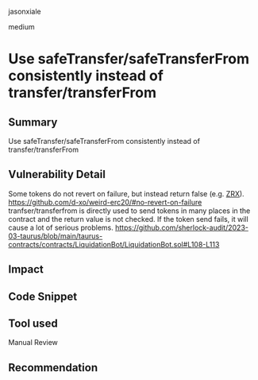 jasonxiale

medium

# Use safeTransfer/safeTransferFrom consistently instead of transfer/transferFrom

## Summary
Use safeTransfer/safeTransferFrom consistently instead of transfer/transferFrom
## Vulnerability Detail
Some tokens do not revert on failure, but instead return false (e.g. [ZRX](https://etherscan.io/address/0xe41d2489571d322189246dafa5ebde1f4699f498#code)). https://github.com/d-xo/weird-erc20/#no-revert-on-failure tranfser/transferfrom is directly used to send tokens in many places in the contract and the return value is not checked. If the token send fails, it will cause a lot of serious problems.
https://github.com/sherlock-audit/2023-03-taurus/blob/main/taurus-contracts/contracts/LiquidationBot/LiquidationBot.sol#L108-L113
## Impact

## Code Snippet

## Tool used

Manual Review

## Recommendation
